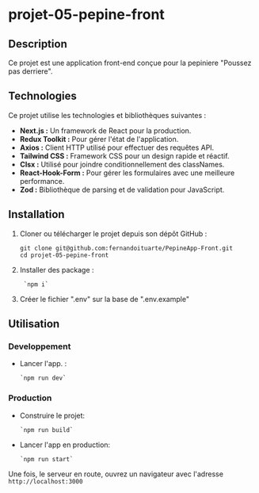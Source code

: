 # projet-05-pepine-front

## Description

Ce projet est une application front-end conçue pour la pepiniere "Poussez pas derriere".

## Technologies

Ce projet utilise les technologies et bibliothèques suivantes :

- **Next.js :** Un framework de React pour la production.
- **Redux Toolkit :** Pour gérer l'état de l'application.
- **Axios :** Client HTTP utilisé pour effectuer des requêtes API.
- **Tailwind CSS :** Framework CSS pour un design rapide et réactif.
- **Clsx :** Utilisé pour joindre conditionnellement des classNames.
- **React-Hook-Form :** Pour gérer les formulaires avec une meilleure performance.
- **Zod :** Bibliothèque de parsing et de validation pour JavaScript.

## Installation

1. Cloner ou télécharger le projet depuis son dépôt GitHub :
   ```
   git clone git@github.com:fernandoituarte/PepineApp-Front.git
   cd projet-05-pepine-front
   ```

2. Installer des package :
   ```
    `npm i`
   ```
4. Créer le fichier ".env" sur la base de ".env.example"

## Utilisation

### Developpement

- Lancer l'app. :
  ```
  `npm run dev`
  ```

### Production

- Construire le projet:
  ```
  `npm run build`
  ```

- Lancer l'app en production:
  ```
  `npm run start`
  ```



Une fois, le serveur en route, ouvrez un navigateur avec l'adresse `http://localhost:3000`
